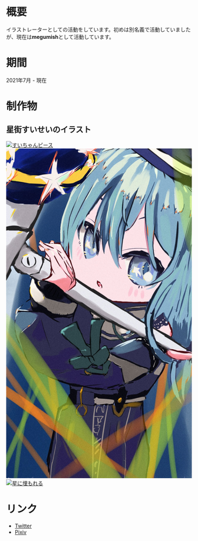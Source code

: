 # 概要

イラストレーターとしての活動をしています。初めは別名義で活動していましたが、現在は**megumish**として活動しています。

# 期間

2021年7月 - 現在

# 制作物

## 星街すいせいのイラスト

[![すいちゃんピース](./assets/すいちゃんピース.png)](https://twitter.com/megumish/status/1658022862475911168)
[![デフォルメすいちゃん](./assets/デフォルメすいちゃん.jpeg)](https://twitter.com/megumish/status/1658022862475911168)
[![星に埋もれる](./assets/星に埋もれる.png)](https://twitter.com/megumish/status/1755564070349185040)

# リンク

- [Twitter](https://twitter.com/megumish)
- [Pixiv](https://www.pixiv.net/users/20619126)
